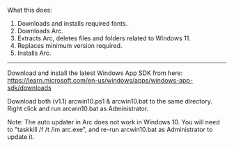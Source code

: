 What this does:

1. Downloads and installs required fonts.
2. Downloads Arc.
3. Extracts Arc, deletes files and folders related to Windows 11.
4. Replaces minimum version required.
5. Installs Arc.

------------------------------------------------------------------

Download and install the latest Windows App SDK from here: https://learn.microsoft.com/en-us/windows/apps/windows-app-sdk/downloads

Download both (v1.1) arcwin10.ps1 & arcwin10.bat to the same directory. Right click and run arcwin10.bat as Administrator.

Note: The auto updater in Arc does not work in Windows 10. You will need to "taskkill /f /t /im arc.exe", and re-run arcwin10.bat as Administrator to update it.
